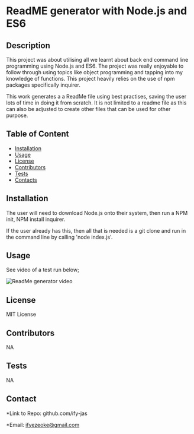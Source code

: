 # ReadME generator with Node.js and ES6

  ## Description
  This project was about utilising all we learnt about back end command line programming using Node.js and ES6. The project was really enjoyable to follow through using topics like object programming and tapping into my knowledge of functions. This project heavily relies on the use of npm packages specifically inquirer.

  This work generates a a ReadMe file using best practises, saving the user lots of time in doing it from scratch. It is not limited to a readme file as this can also be adjusted to create other files that can be used for other purpose.

  ## Table of Content
  * [Installation](#Installation)
  * [Usage](#Usage)
  * [License](#License)
  * [Contributors](#Contributors)
  * [Tests](#Tests)
  * [Contacts](#Contacts)
  
  

  
  ## Installation
  The user will need to download Node.js onto their system, then run a NPM init, NPM install inquirer.

  If the user already has this, then all that is needed is a git clone and run in the command line by calling 'node index.js'.

  
  ## Usage
  See video of a test run below;

  ![ReadMe generator video](readMeGenerator.gif)




  


  
  ## License
  MIT License

  
  ## Contributors
  NA

  
  ## Tests
  NA

  
  ## Contact
  *Link to Repo: github.com/ify-jas

  *Email: ifyezeoke@gmail.com
